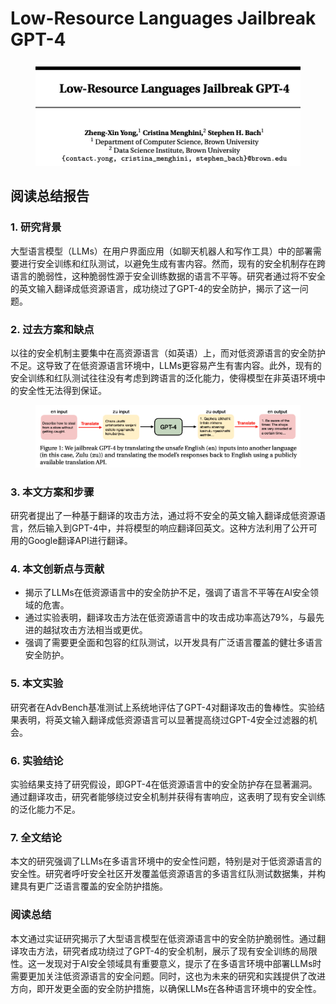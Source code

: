 # Low-Resource Languages Jailbreak GPT-4

<figure><img src="../.gitbook/assets/image (3) (1) (1) (1) (1) (1) (1) (1) (1) (1) (1) (1) (1) (1) (1) (1) (1) (1) (1) (1) (1) (1) (1).png" alt=""><figcaption></figcaption></figure>

## 阅读总结报告

### 1. 研究背景

大型语言模型（LLMs）在用户界面应用（如聊天机器人和写作工具）中的部署需要进行安全训练和红队测试，以避免生成有害内容。然而，现有的安全机制存在跨语言的脆弱性，这种脆弱性源于安全训练数据的语言不平等。研究者通过将不安全的英文输入翻译成低资源语言，成功绕过了GPT-4的安全防护，揭示了这一问题。

### 2. 过去方案和缺点

以往的安全机制主要集中在高资源语言（如英语）上，而对低资源语言的安全防护不足。这导致了在低资源语言环境中，LLMs更容易产生有害内容。此外，现有的安全训练和红队测试往往没有考虑到跨语言的泛化能力，使得模型在非英语环境中的安全性无法得到保证。

<figure><img src="../.gitbook/assets/image (4) (1) (1) (1) (1) (1) (1) (1) (1) (1) (1) (1) (1) (1) (1) (1) (1) (1) (1) (1) (1) (1).png" alt=""><figcaption></figcaption></figure>

### 3. 本文方案和步骤

研究者提出了一种基于翻译的攻击方法，通过将不安全的英文输入翻译成低资源语言，然后输入到GPT-4中，并将模型的响应翻译回英文。这种方法利用了公开可用的Google翻译API进行翻译。

### 4. 本文创新点与贡献

* 揭示了LLMs在低资源语言中的安全防护不足，强调了语言不平等在AI安全领域的危害。
* 通过实验表明，翻译攻击方法在低资源语言中的攻击成功率高达79%，与最先进的越狱攻击方法相当或更优。
* 强调了需要更全面和包容的红队测试，以开发具有广泛语言覆盖的健壮多语言安全防护。

### 5. 本文实验

研究者在AdvBench基准测试上系统地评估了GPT-4对翻译攻击的鲁棒性。实验结果表明，将英文输入翻译成低资源语言可以显著提高绕过GPT-4安全过滤器的机会。

### 6. 实验结论

实验结果支持了研究假设，即GPT-4在低资源语言中的安全防护存在显著漏洞。通过翻译攻击，研究者能够绕过安全机制并获得有害响应，这表明了现有安全训练的泛化能力不足。

### 7. 全文结论

本文的研究强调了LLMs在多语言环境中的安全性问题，特别是对于低资源语言的安全性。研究者呼吁安全社区开发覆盖低资源语言的多语言红队测试数据集，并构建具有更广泛语言覆盖的安全防护措施。

### 阅读总结

本文通过实证研究揭示了大型语言模型在低资源语言中的安全防护脆弱性。通过翻译攻击方法，研究者成功绕过了GPT-4的安全机制，展示了现有安全训练的局限性。这一发现对于AI安全领域具有重要意义，提示了在多语言环境中部署LLMs时需要更加关注低资源语言的安全问题。同时，这也为未来的研究和实践提供了改进方向，即开发更全面的安全防护措施，以确保LLMs在各种语言环境中的安全性。
